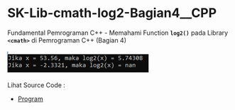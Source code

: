 # SK-Lib-cmath-log2-Bagian4__CPP
Fundamental Pemrograman C++ - Memahami Function <code><b>log2()</b></code> pada Library <code><b>&lt;cmath></b></code> di Pemrograman C++ (Bagian 4)<br><br>
<img src="https://github.com/RizkyKhapidsyah/SK-Lib-cmath-log2-Bagian4__CPP/blob/master/SK-Lib-cmath-log2-Bagian4__CPP/result/001.PNG"><br><br>
Lihat Source Code : <br>
- <a href="https://github.com/RizkyKhapidsyah/SK-Lib-cmath-log2-Bagian4__CPP/blob/master/SK-Lib-cmath-log2-Bagian4__CPP/Source.cpp">Program</a>
